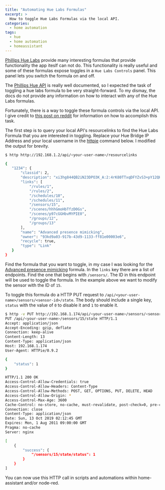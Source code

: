 ```yaml
---
title: "Automating Hue Labs Formulas"
excerpt: >
  How to toggle Hue Labs Formulas via the local API.
categories:
  - home automation
tags:
  - hue
  - home automation
  - homeassistant
---
```


[Phillips Hue Labs](https://labs.meethue.com) provide many interesting formulas
that provide functionality the app iteslf can not do.  This functionality is
really useful and some of these formulas expose toggles in a `Hue Labs Controls`
panel.  This panel lets you switch the formula on and off.

The [Phillips Hue API](https://developers.meethue.com/develop/hue-api/) is really
well documented, so I expected the task of toggling a hue labs formula to be very
straight-forward.  To my dismay, the docs do not provide any information on how
to interact with any of the Hue Labs formulas.

Fortunately, there is a way to toggle these formula controls via the local API.
I give credit to [this post on reddit](https://www.reddit.com/r/Hue/comments/bstpkz/automate_hue_lab/eufeaca/)
 for information on how to accomplish this task.

 The first step is to query your local API's resourcelinks to find the Hue Labs
 Formula that you are interested in toggling.  Replace your Hue Bridge IP Address
 and your local username in the [httpie](https://httpie.org/) command below. I
 modified the output for brevity.

 ```bash
$ http http://192.168.1.2/api/<your-user-name>/resourcelinks

{
    "1234": {
        "classid": 2,
        "description": "xi3hg844QB2iN23DPO3K_A:2:4rK80TTxqDFYZvS3+pY12QHPUdT",
        "links": [
            "/rules/1",
            "/rules/2",
            "/schedules/10",
            "/schedules/11",
            "/sensors/15",
            "/scenes/hhhGmoHbTfzD0Gs",
            "/scenes/p97cGGHbvMYPIE0",
            "/groups/12",
            "/groups/13"
        ],
        "name": "Advanced presence mimicking",
        "owner": "93kd9a03-917b-43d9-1133-ff81e00003e6",
        "recycle": true,
        "type": "Link"
    }
}
```

Find the formula that you want to toggle, in my case I was looking for the
[Advanced presence mimicking](https://labs.meethue.com/formulas/huelabs/presence-mimicking)
formula.  In the `links` key there are a list of endpoints.  Find the one that
begins with `/sensors/`.  The ID in this endpoint will be used to toggle the formula.
In the example above we want to modify the sensor with the ID of `15`.

To toggle this formula do a HTTP PUT request to `/api/<your-user-name>/sensors/<sensor-id>/state`.
The body should include a single key, `status` with the value of `0` to disable it
and `1` to enable it.

```bash
$ http -v PUT http://192.168.1.174/api/<your-user-name>/sensors/<sensor-id>/state status:=1
PUT /api/<your-user-name>/sensors/15/state HTTP/1.1
Accept: application/json
Accept-Encoding: gzip, deflate
Connection: keep-alive
Content-Length: 13
Content-Type: application/json
Host: 192.168.1.174
User-Agent: HTTPie/0.9.2

{
    "status": 1
}

HTTP/1.1 200 OK
Access-Control-Allow-Credentials: true
Access-Control-Allow-Headers: Content-Type
Access-Control-Allow-Methods: POST, GET, OPTIONS, PUT, DELETE, HEAD
Access-Control-Allow-Origin: *
Access-Control-Max-Age: 3600
Cache-Control: no-store, no-cache, must-revalidate, post-check=0, pre-check=0
Connection: close
Content-Type: application/json
Date: Sun, 13 Oct 2019 02:12:45 GMT
Expires: Mon, 1 Aug 2011 09:00:00 GMT
Pragma: no-cache
Server: nginx

[
    {
        "success": {
            "/sensors/15/state/status": 1
        }
    }
]
```

You can now use this HTTP call in scripts and automations within home-assistant
and/or node-red.
